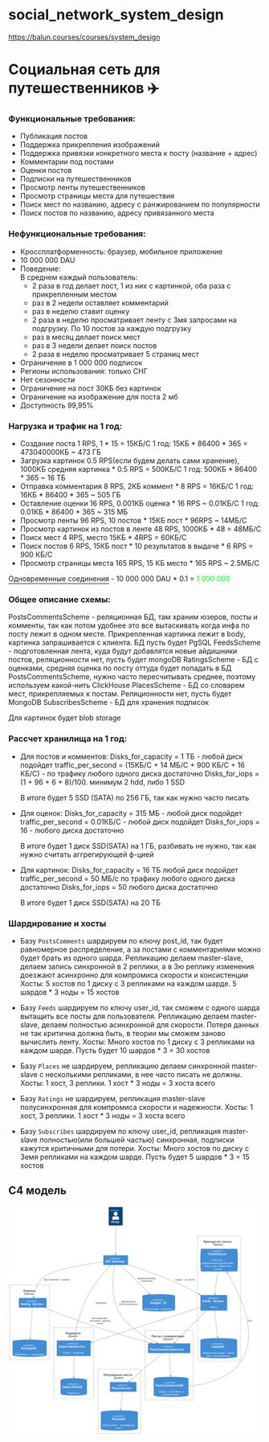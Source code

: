 # social_network_system_design
https://balun.courses/courses/system_design

<h1>Социальная сеть для путешественников ✈️</h1>

<h3>Функциональные требования:</h3>

- Публикация постов 
- Поддержка прикрепления изображений 
- Поддержка привязки конкретного места к посту (название + адрес) 
- Комментарии под постами 
- Оценки постов 
- Подписки на путешественников
- Просмотр ленты путешественников
- Просмотр страницы места для путешествия
- Поиск мест по названию, адресу с ранжированием по популярности
- Поиск постов по названию, адресу привязанного места

<h3>Нефункциональные требования:</h3>

- Кроссплатформенность: браузер, мобильное приложение
- 10 000 000 DAU
- Поведение:  
   В среднем каждый пользователь:
     - 2 раза в год делает пост, 1 из них с картинкой, оба раза с прикрепленным местом
     - раз в 2 недели оставляет комментарий
     - раз в неделю ставит оценку
     - 2 раза в неделю просматривает ленту с 3мя запросами на подгрузку. По 10 постов за каждую подгрузку
     - раз в месяц делает поиск мест
     - раз в 3 недели делает поиск постов
     - 2 раза в неделю просматривает 5 страниц мест
- Ограничение в 1 000 000 подписок  
- Регионы использования: только СНГ  
- Нет сезонности  
- Ограничение на пост 30КБ без картинок
- Ограничение на изображение для поста 2 мб
- Доступность 99,95%

<h3>Нагрузка и трафик на 1 год:</h3>

- Создание поста 1 RPS, 1 * 15 = 15КБ/С 
  1 год: 15КБ * 86400 * 365 = 473040000КБ ~ 473 ГБ 
- Загрузка картинок 0.5 RPS(если будем делать сами хранение), 1000КБ средняя картинка * 0.5 RPS = 500КБ/С
  1 год: 500КБ * 86400 * 365 ~ 16 ТБ 
- Отправка комментария 8 RPS, 2КБ коммент * 8 RPS = 16КБ/С
  1 год: 16КБ * 86400 * 365 ~ 505 ГБ
- Оставление оценки 16 RPS, 0.001КБ оценка * 16 RPS ~ 0.01КБ/С
  1 год: 0.01КБ * 86400 * 365 ~ 315 МБ
- Просмотр ленты 96 RPS, 10 постов * 15КБ пост * 96RPS ~ 14МБ/С
- Просмотр картинок из постов в ленте 48 RPS, 1000КБ * 48 = 48МБ/С
- Поиск мест 4 RPS, место 15КБ * 4RPS = 60КБ/С
- Поиск постов 6 RPS, 15КБ пост * 10 результатов в выдаче * 6 RPS = 900 КБ/С
- Просмотр страницы места 165 RPS, 15 КБ место * 165 RPS ~ 2.5МБ/С

<p><span style='text-decoration: underline; text-underline-offset: 0.3em'>Одновременные соединения</span> - 10 000 000 DAU * 0.1 = <span style='color: #03fc1c'>1 000 000</span></p>

<h3>Общее описание схемы:</h3>
PostsCommentsScheme - реляционная БД, там храним юзеров, посты и комменты, так как потом удобнее это все вытаскивать когда инфа по посту лежит в одном месте. Прикрепленная картинка лежит в body, картинка запрашивается с клиента. БД пусть будет PgSQL
FeedsScheme - подготовленная лента, куда будут добавлятся новые айдишники постов, реляционности нет, пусть будет mongoDB
RatingsScheme - БД с оценками, средняя оценка по посту оттуда будет попадать в БД PostsCommentsScheme, нужно часто пересчитывать среднее, поэтому используем какой-нить ClickHouse
PlacesScheme - БД со словарем мест, прикрепляемых к постам. Реляционности нет, пусть будет MongoDB
SubscribesScheme - БД для хранения подписок

Для картинок будет blob storage

<h3>Рассчет хранилища на 1 год:</h3>

- Для постов и комментов:
    Disks_for_capacity = 1 ТБ - любой диск подойдет
    traffic_per_second = (15КБ/С + 14 МБ/C + 900 КБ/С + 16 КБ/C) - по трафику любого одного диска достаточно 
    Disks_for_iops = (1 + 96 + 6 + 8)/100. минимум 2 hdd, либо 1 SSD 

    В итоге будет 5 SSD (SATA) по 256 ГБ, так как нужно часто писать
- Для оценок:
    Disks_for_capacity = 315 МБ - любой диск подойдет
    traffic_per_second = 0.01КБ/С - любой диск подойдет
    Disks_for_iops = 16 - любого диска достаточно

    В итоге будет 1 диск SSD(SATA) на 1 ГБ, разбивать не нужно, так как нужно считать аггрегирующей ф-цией
- Для картинок:
    Disks_for_capacity = 16 ТБ любой диск подойдет
    traffic_per_second = 50 МБ/c по трафику любого одного диска достаточно 
    Disks_for_iops = 50 любого диска достаточно

    В итоге будет 1 диск SSD(SATA) на 20 ТБ

<h3>Шардирование и хосты</h3>

- Базу `PostsComments` шардируем по ключу post_id, так будет равномерное распределение, а за постами с комментариями можно будет брать из одного шарда. 
Репликацию делаем master-slave, делаем запись синхронной в 2 реплики, а в 3ю реплику изменения доезжают асинхронно для компромиса скорости и консистенции
  Хосты: 5 хостов по 1 диску c 3 репликами на каждом шарде. 5 шардов * 3 ноды = 15 хостов

- Базу `Feeds` шардируем по ключу user_id, так сможем с одного шарда вытащить все посты для пользователя.
Репликацию делаем master-slave, делаем полностью асинхронной для скорости. Потеря данных не так критична должна быть, в теории мы сможем заново вычислить ленту.
  Хосты: Много хостов по 1 диску c 3 репликами на каждом шарде. Пусть будет 10 шардов * 3 = 30 хостов

- Базу `Places` не шардируем, репликацию делаем синхронной master-slave с несколькими репликами, в нее часто писать не должны.
  Хосты: 1 хост, 3 реплики. 1 хост * 3 ноды = 3 хоста всего

- Базу `Ratings` не шардируем, репликация master-slave полусинхронная для компромиса скорости и надежности.
  Хосты: 1 хост, 3 реплики. 1 хост * 3 ноды = 3 хоста всего

- Базу `Subscribes` шардируем по ключу user_id, репликация master-slave полностью(или большей частью) синхронная, подписки кажутся критичными для потери.
  Хосты: Много хостов по диску с 3емя репликами на каждом шарде. Пусть будет 5 шардов * 3 = 15 хостов

<h2>C4 модель</h2>

<p align="center">
  <img src="images/social_system_c4.svg" />
</p>
